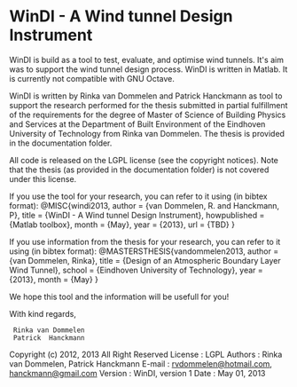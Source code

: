WinDI - A Wind tunnel Design Instrument
=======================================

WinDI is build as a tool to test, evaluate, and optimise wind tunnels. 
It's aim was to support the wind tunnel design process. WinDI is written
in Matlab. It is currently not compatible with GNU Octave.

WinDI is written by Rinka van Dommelen and Patrick Hanckmann as tool to 
support the research performed for the thesis submitted in partial 
fulfillment of the requirements for the degree of Master of Science of 
Building Physics and Services at the Department of Built Environment of 
the Eindhoven University of Technology from Rinka van Dommelen. The 
thesis is provided in the documentation folder.

All code is released on the LGPL license (see the copyright notices). 
Note that the thesis (as provided in the documentation folder) is not 
covered under this license.

If you use the tool for your research, you can refer to it using 
(in bibtex format):
@MISC{windi2013,
  author = {van Dommelen, R. and Hanckmann, P},
  title = {WinDI - A Wind tunnel Design Instrument},
  howpublished = {Matlab toolbox},
  month = {May},
  year = {2013},
  url = {TBD}
}

If you use information from the thesis for your research, you can refer to it
using (in bibtex format):
@MASTERSTHESIS{vandommelen2013,
  author = {van Dommelen, Rinka},
  title = {Design of an Atmospheric Boundary Layer Wind Tunnel},
  school = {Eindhoven University of Technology},
  year = {2013},
  month = {May}
}

We hope this tool and the information will be usefull for you!

With kind regards,

     Rinka van Dommelen
     Patrick  Hanckmann
     


Copyright (c) 2012, 2013 All Right Reserved
License : LGPL
Authors : Rinka van Dommelen,     Patrick Hanckmann
E-mail  : rvdommelen@hotmail.com, hanckmann@gmail.com
Version : WinDI, version 1
Date    : May 01, 2013
